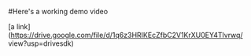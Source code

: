 #Here's a working demo video

[a link](https://drive.google.com/file/d/1q6z3HRIKEcZfbC2V1KrXU0EY4Tlvrwq/
view?usp=drivesdk)
